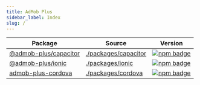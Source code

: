 ```yaml
---
title: AdMob Plus
sidebar_label: Index
slug: /
---
```


|                     Package                     |                                             Source                                              |                                                                  Version                                                                  |
| ----------------------------------------------- | ----------------------------------------------------------------------------------------------- | ----------------------------------------------------------------------------------------------------------------------------------------- |
| [@admob-plus/capacitor](capacitor/installation) | [./packages/capacitor](https://github.com/admob-plus/admob-plus/tree/master/packages/capacitor) | [![npm badge](https://img.shields.io/npm/v/@admob-plus/capacitor?style=flat-square)](https://www.npmjs.com/package/@admob-plus/capacitor) |
| [@admob-plus/ionic](ionic/installation)         | [./packages/ionic](https://github.com/admob-plus/admob-plus/tree/master/packages/ionic)         | [![npm badge](https://img.shields.io/npm/v/@admob-plus/ionic?style=flat-square)](https://www.npmjs.com/package/@admob-plus/ionic)         |
| [admob-plus-cordova](cordova/installation)      | [./packages/cordova](https://github.com/admob-plus/admob-plus/tree/master/packages/cordova)     | [![npm badge](https://img.shields.io/npm/v/admob-plus-cordova?style=flat-square)](https://www.npmjs.com/package/admob-plus-cordova)       |


